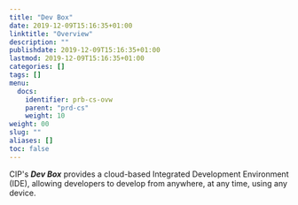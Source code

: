 ```yaml
---
title: "Dev Box"
date: 2019-12-09T15:16:35+01:00
linktitle: "Overview"
description: ""
publishdate: 2019-12-09T15:16:35+01:00
lastmod: 2019-12-09T15:16:35+01:00
categories: []
tags: []
menu:
  docs:
    identifier: prb-cs-ovw
    parent: "prd-cs"
    weight: 10
weight: 00
slug: ""
aliases: []
toc: false
---
```


CIP's ***Dev Box*** provides a cloud-based Integrated Development Environment (IDE), allowing developers to develop from anywhere, at any time, using any device.

